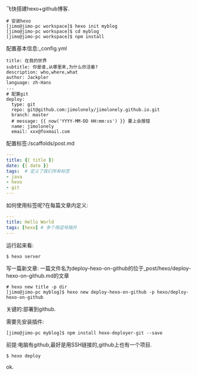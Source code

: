 飞快搭建hexo+github博客.

```shell
# 安装hexo
[jimo@jimo-pc workspace]$ hexo init myblog
[jimo@jimo-pc workspace]$ cd myblog
[jimo@jimo-pc workspace]$ npm install
```

配置基本信息:_config.yml
```shell
title: 在我的世界
subtitle: 你是谁,从哪里来,为什么你活着?
description: who,where,what
author: Jackpler
language: zh-Hans
...
# 配置git
deploy:
  type: git
  repo: git@github.com:jimolonely/jimolonely.github.io.git
  branch: master
  # message: {{ now('YYYY-MM-DD HH:mm:ss') }} 要上会报错
  name: jimolonely
  email: xxx@foxmail.com
```
配置标签:/scaffolds/post.md
```yml
---
title: {{ title }}
date: {{ date }}
tags:  # 定义了我们所有标签
- java
- hexo
- git
---
```
如何使用标签呢?在每篇文章内定义:
```yml
---
title: Hello World
tags: [hexo] # 多个用逗号隔开
---
```

运行起来看:
```shell
$ hexo server
```
写一篇新文章: 一篇文件名为deploy-hexo-on-github的位于_post/hexo/deploy-hexo-on-github.md的文章
```shell
# hexo new title -p dir
[jimo@jimo-pc myblog]$ hexo new deploy-hexo-on-github -p hexo/deploy-hexo-on-github
```

关键的:部署到github.

需要先安装插件:
```shell
[jimo@jimo-pc myblog]$ npm install hexo-deployer-git --save
```
前提:电脑有github,最好是用SSH链接的,github上也有一个项目.
```shell
$ hexo deploy
```
ok.